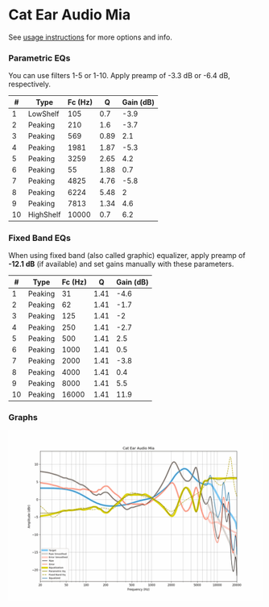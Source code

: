 # Cat Ear Audio Mia
See [usage instructions](https://github.com/jaakkopasanen/AutoEq#usage) for more options and info.

### Parametric EQs
You can use filters 1-5 or 1-10. Apply preamp of -3.3 dB or -6.4 dB, respectively.

|   # | Type      |   Fc (Hz) |    Q |   Gain (dB) |
|-----|-----------|-----------|------|-------------|
|   1 | LowShelf  |       105 | 0.7  |        -3.9 |
|   2 | Peaking   |       210 | 1.6  |        -3.7 |
|   3 | Peaking   |       569 | 0.89 |         2.1 |
|   4 | Peaking   |      1981 | 1.87 |        -5.3 |
|   5 | Peaking   |      3259 | 2.65 |         4.2 |
|   6 | Peaking   |        55 | 1.88 |         0.7 |
|   7 | Peaking   |      4825 | 4.76 |        -5.8 |
|   8 | Peaking   |      6224 | 5.48 |         2   |
|   9 | Peaking   |      7813 | 1.34 |         4.6 |
|  10 | HighShelf |     10000 | 0.7  |         6.2 |

### Fixed Band EQs
When using fixed band (also called graphic) equalizer, apply preamp of **-12.1 dB** (if available) and set gains manually with these parameters.

|   # | Type    |   Fc (Hz) |    Q |   Gain (dB) |
|-----|---------|-----------|------|-------------|
|   1 | Peaking |        31 | 1.41 |        -4.6 |
|   2 | Peaking |        62 | 1.41 |        -1.7 |
|   3 | Peaking |       125 | 1.41 |        -2   |
|   4 | Peaking |       250 | 1.41 |        -2.7 |
|   5 | Peaking |       500 | 1.41 |         2.5 |
|   6 | Peaking |      1000 | 1.41 |         0.5 |
|   7 | Peaking |      2000 | 1.41 |        -3.8 |
|   8 | Peaking |      4000 | 1.41 |         0.4 |
|   9 | Peaking |      8000 | 1.41 |         5.5 |
|  10 | Peaking |     16000 | 1.41 |        11.9 |

### Graphs
![](./Cat%20Ear%20Audio%20Mia.png)
